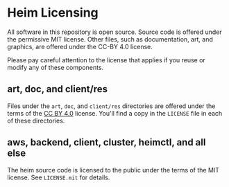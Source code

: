 # Heim Licensing

All software in this repository is open source. Source code is offered
under the permissive MIT license. Other files, such as documentation,
art, and graphics, are offered under the CC-BY 4.0 license.

Please pay careful attention to the license that applies if you reuse or modify
any of these components.

## art, doc, and client/res

Files under the `art`, `doc`, and `client/res` directories are offered under
the terms of the [CC BY 4.0](http://creativecommons.org/licenses/by/4.0/)
license.  You'll find a copy in the `LICENSE` file in each of these
directories.

## aws, backend, client, cluster, heimctl, and all else

The heim source code is licensed to the public under the terms of the MIT
license. See `LICENSE.mit` for details.
